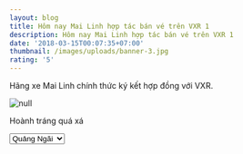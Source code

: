 ```yaml
---
layout: blog
title: Hôm nay Mai Linh hợp tác bán vé trên VXR 1
description: Hôm nay Mai Linh hợp tác bán vé trên VXR 1
date: '2018-03-15T00:07:35+07:00'
thumbnail: /images/uploads/banner-3.jpg
rating: '5'
---
```

Hãng xe Mai Linh chính thức ký kết hợp đồng với VXR.

![null](/images/uploads/banner-3.jpg)

Hoành tráng quá xá

<select class="form-control selectpicker" name="startpoin1" onchange="fill_endpoin();">

\    <option value="quang-ngai" selected="selected">Quảng Ngãi</option>

\    <option value="ho-chi-minh">Hồ Chí Minh</option>

\    <option value="ha-noi">Hà Nội</option>

\    <option value="can-tho">Cần Thơ</option>

\    <option value="tan-binh">Tân Bình</option>

\    <option value="daklak">ĐăkLăk</option>

\    <option value="binh-phuoc">Bình Phước</option>

\    <option value="hai-phong">Hải Phòng</option>

\    </select>
